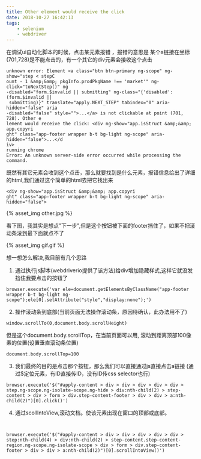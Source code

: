 ```yaml
---
title: Other element would receive the click
date: 2018-10-27 16:42:13
tags:
	- selenium
	- webdriver
---
```


在调试ui自动化脚本的时候，点击某元素报错 ，报错的意思是 某个a链接在坐标(701,728)是不能点击的，有一个其它的div元素会接收这个点击


```
unknown error: Element <a class="btn btn-primary ng-scope" ng-show="step < stepC
ount - 1 &amp;&amp; pkgInfo.prodPkgName !== 'market'" ng-click="toNextStep()" ng
-disabled="form.$invalid || submitting" ng-class="{'disabled': (form.$invalid ||
 submitting)}" translate="apply.NEXT_STEP" tabindex="0" aria-hidden="false" aria
-disabled="false" style="">...</a> is not clickable at point (701, 728). Other e
lement would receive the click: <div ng-show="app.isStruct &amp;&amp; app.copyri
ght" class="app-footer wrapper b-t bg-light ng-scope" aria-hidden="false">...</d
iv>
running chrome
Error: An unknown server-side error occurred while processing the command.
```

既然有其它元素会收到这个点击，那么就要找到是什么元素，报错信息给出了详细的html,我们通过这个简单的html去把它找出来

```
<div ng-show="app.isStruct &amp;&amp; app.copyri
ght" class="app-footer wrapper b-t bg-light ng-scope" aria-hidden="false">
```

{% asset_img other.jpg %}


看下图，我其实是想点"下一步",但是这个按钮被下面的footer挡住了，如果不把滚动条滚到最下面就点不了

{% asset_img gif.gif %}


想一想怎么解决,我目前有几个思路

1. 通过执行js脚本(webdriverio提供了该方法)给div增加隐藏样式,这样它就没发挡住我要点击的按钮了

```
browser.execute('var ele=document.getElementsByClassName("app-footer wrapper b-t bg-light ng-scope");ele[0].setAttribute("style","display:none");')
```

2. 操作滚动条到底部(当前页面无法操作滚动条，原因待确认，此办法用不了)

```
window.scrollTo(0,document.body.scrollHeight)
```

但是这个document.body.scrollTop，在当前页面可以用, 滚动到距离顶部100像素的位置(设置垂直滚动条位置)

```
document.body.scrollTop=100
```

3. 我们最终的目的是点击那个按钮，那么我们可以直接通过js直接点击a链接 (通过$定位元素，有ID直接传ID，没有ID传css selector也行)

```
browser.execute('$("#apply-content > div > div > div > div > div > step.ng-scope.ng-isolate-scope.ng-hide > div:nth-child(2) > step-content > div > form > div.step-content-footer > div > div > a:nth-child(2)")[0].click()')
```

4. 通过scollIntoView,滚动文档。使该元素出现在窗口的顶部或底部。

```


browser.execute('$("#apply-content > div > div > div > div > div > step:nth-child(4) > div:nth-child(2) > step-content.step-content-region.ng-scope.ng-isolate-scope > div > form > div.step-content-footer > div > div > a:nth-child(2)")[0].scrollIntoView()')
```